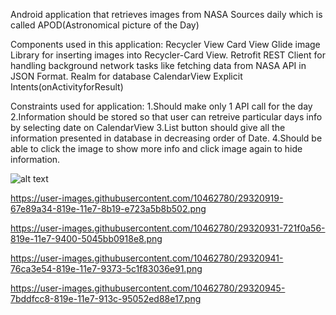Android application that retrieves images from NASA Sources daily which is called APOD(Astronomical picture of the Day)

Components used in this application:
Recycler View
Card View
Glide image Library for inserting images into Recycler-Card View.
Retrofit REST Client for handling background network tasks like fetching data from NASA API in JSON Format.
Realm for database
CalendarView
Explicit Intents(onActivityforResult)

Constraints used for application:
1.Should make only 1 API call for the day
2.Information should be stored so that user can retreive particular days info by selecting date on CalendarView
3.List button should give all the information presented in database in decreasing order of Date.
4.Should be able to click the image to show more info and click image again to hide information.


![alt text](https://user-images.githubusercontent.com/10462780/29320902-5d16746e-819e-11e7-8c95-c840eb91e491.png)


https://user-images.githubusercontent.com/10462780/29320919-67e89a34-819e-11e7-8b19-e723a5b8b502.png

https://user-images.githubusercontent.com/10462780/29320931-721f0a56-819e-11e7-9400-5045bb0918e8.png

https://user-images.githubusercontent.com/10462780/29320941-76ca3e54-819e-11e7-9373-5c1f83036e91.png

https://user-images.githubusercontent.com/10462780/29320945-7bddfcc8-819e-11e7-913c-95052ed88e17.png
